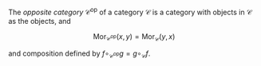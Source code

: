 The *opposite category* $\mathcal{C}^{\mathrm{op}}$ of a category $\mathcal{C}$ is a category with objects in $\mathcal{C}$ as the objects, and 

$$
\mathrm{Mor}_{\mathcal{C}^{\mathrm{op}}} (x, y) = \mathrm{Mor}_{\mathcal{C}} (y, x)
$$

and composition defined by $f \circ_{\mathcal{C}^{\mathrm{op}}} g = g \circ_{\mathcal{C}} f$.
